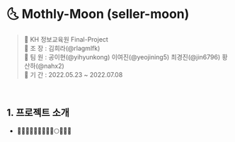 <br>

# 🌜 Mothly-Moon (seller-moon)

> 🌝 KH 정보교육원 Final-Project <br>
> 🌝 조  장 : 김희라(@rlagmlfk) <br>
> 🌝 팀  원 : 공이현(@yihyunkong) 이여진(@yeojining5) 최경진(@jin6796) 황산하(@nahx2) <br>
> 🌝 기  간 : 2022.05.23 ~ 2022.07.08

<br>

## 1. 프로젝트 소개
- 🌝🌗🌓🌒🌚🌑🌒🌓🌔🌕🌖🌗🌘
